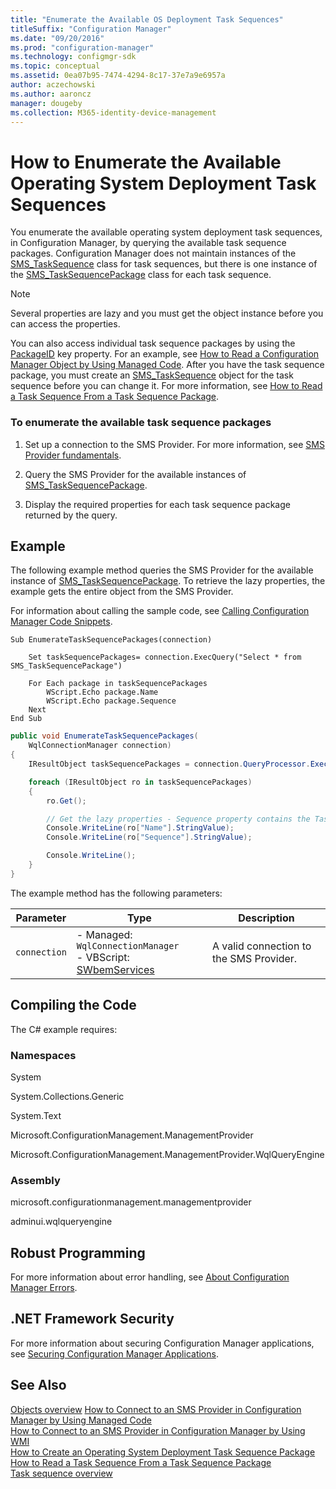 ```yaml
---
title: "Enumerate the Available OS Deployment Task Sequences"
titleSuffix: "Configuration Manager"
ms.date: "09/20/2016"
ms.prod: "configuration-manager"
ms.technology: configmgr-sdk
ms.topic: conceptual
ms.assetid: 0ea07b95-7474-4294-8c17-37e7a9e6957a
author: aczechowski
ms.author: aaroncz
manager: dougeby
ms.collection: M365-identity-device-management
---
```

# How to Enumerate the Available Operating System Deployment Task Sequences
You enumerate the available operating system deployment task sequences, in Configuration Manager, by querying the available task sequence packages. Configuration Manager does not maintain instances of the [SMS_TaskSequence](../../develop/reference/osd/sms_tasksequence-server-wmi-class.md) class for task sequences, but there is one instance of the [SMS_TaskSequencePackage](../../develop/reference/osd/sms_tasksequencepackage-server-wmi-class.md) class for each task sequence.  

> [!NOTE]
>  Several properties are lazy and you must get the object instance before you can access the properties.  

 You can also access individual task sequence packages by using the [PackageID](../../develop/reference/core/servers/configure/sms_package-server-wmi-class.md) key property. For an example, see [How to Read a Configuration Manager Object by Using Managed Code](../../develop/core/understand/how-to-read-a-configuration-manager-object-by-using-managed-code.md). After you have the task sequence package, you must create an [SMS_TaskSequence](../../develop/reference/osd/sms_tasksequence-server-wmi-class.md) object for the task sequence before you can change it. For more information, see [How to Read a Task Sequence From a Task Sequence Package](../../develop/osd/how-to-read-a-task-sequence-from-a-task-sequence-package.md).  

### To enumerate the available task sequence packages  

1.  Set up a connection to the SMS Provider. For more information, see [SMS Provider fundamentals](/sccm/develop/core/understand/sms-provider-fundamentals).  

2.  Query the SMS Provider for the available instances of [SMS_TaskSequencePackage](../../develop/reference/osd/sms_tasksequencepackage-server-wmi-class.md).  

3.  Display the required properties for each task sequence package returned by the query.  

## Example  
 The following example method queries the SMS Provider for the available instance of [SMS_TaskSequencePackage](../../develop/reference/osd/sms_tasksequencepackage-server-wmi-class.md). To retrieve the lazy properties, the example gets the entire object from the SMS Provider.  

 For information about calling the sample code, see [Calling Configuration Manager Code Snippets](../../develop/core/understand/calling-code-snippets.md).  

```vbs  
Sub EnumerateTaskSequencePackages(connection)  

    Set taskSequencePackages= connection.ExecQuery("Select * from SMS_TaskSequencePackage")  

    For Each package in taskSequencePackages  
        WScript.Echo package.Name  
        WScript.Echo package.Sequence  
    Next  
End Sub  
```  

```c#  
public void EnumerateTaskSequencePackages(  
    WqlConnectionManager connection)  
{  
    IResultObject taskSequencePackages = connection.QueryProcessor.ExecuteQuery("select * from SMS_TaskSequencePackage");  

    foreach (IResultObject ro in taskSequencePackages)  
    {  
        ro.Get();  

        // Get the lazy properties - Sequence property contains the Task sequence XML.  
        Console.WriteLine(ro["Name"].StringValue);  
        Console.WriteLine(ro["Sequence"].StringValue);  

        Console.WriteLine();  
    }  
}  
```  

 The example method has the following parameters:  

|Parameter|Type|Description|  
|---------------|----------|-----------------|  
|`connection`|-   Managed: `WqlConnectionManager`<br />-   VBScript: [SWbemServices](https://msdn.microsoft.com/library/aa393854.aspx)|A valid connection to the SMS Provider.|  

## Compiling the Code  
 The C# example requires:  

### Namespaces  
 System  

 System.Collections.Generic  

 System.Text  

 Microsoft.ConfigurationManagement.ManagementProvider  

 Microsoft.ConfigurationManagement.ManagementProvider.WqlQueryEngine  

### Assembly  
 microsoft.configurationmanagement.managementprovider  

 adminui.wqlqueryengine  

## Robust Programming  
 For more information about error handling, see [About Configuration Manager Errors](../../develop/core/understand/about-configuration-manager-errors.md).  

## .NET Framework Security  
 For more information about securing Configuration Manager applications, see [Securing Configuration Manager Applications](../../develop/core/understand/securing-configuration-manager-applications.md).  

## See Also  
 [Objects overview](/sccm/develop/core/understand/configuration-manager-objects-overview)
 [How to Connect to an SMS Provider in Configuration Manager by Using Managed Code](../../develop/core/understand/how-to-connect-to-an-sms-provider-by-using-managed-code.md)   
 [How to Connect to an SMS Provider in Configuration Manager  by Using WMI](../../develop/core/understand/how-to-connect-to-an-sms-provider-in-configuration-manager-by-using-wmi.md)   
 [How to Create an Operating System Deployment Task Sequence Package](../../develop/osd/how-to-create-an-operating-system-deployment-task-sequence-package.md)   
 [How to Read a Task Sequence From a Task Sequence Package](../../develop/osd/how-to-read-a-task-sequence-from-a-task-sequence-package.md)   
 [Task sequence overview](/sccm/develop/osd/operating-system-deployment-task-sequences-overview)
